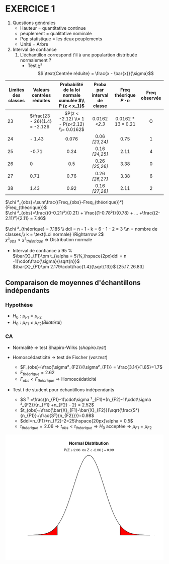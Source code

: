 # EXERCICE 1
1. Questions générales
    - Hauteur = quantitative continue
    - peuplement = qualitative nominale
    - Pop statistique = les deux peuplements
    - Unité = Arbre
2. Interval de confiance  
    1. L'échantillon correspond t'il à une populartion distribuée normalement ?
        - Test $\chi²$ 
$$ \text{Centrée réduite} = \frac{x - \bar{x}}{\sigma}$$

| Limites des classes | Valeurs centrées réduites     | Probabilité de la loi normale cumulée $\\ P (z < x_1)$ | Proba par interval de classe | **Freq théorique** $P\cdot n$ | **Freq observée** |
| ------------------- | ----------------------------- | :---------------------------------------------------: | :--------------------------: | :---------------------------: | :---------------: |
| 23                  | $\frac{23 - 26}{1.4} = -2.12$ | $P(z < -2.12) \\= 1 - P(z<2.12) \\= 0.0162$           | 0.0162 *<2.3*                | 0.0162 * 13 = 0.21            | O                 |
| 24                  | - 1.43                        | 0.076                                                 | 0.06 *[23,24]*               | 0.75                          | 1                 |
| 25                  | -0.71                         | 0.24                                                  | 0.16 *[24,25]*               | 2.11                          | 4                 |
| 26                  | 0                             | 0.5                                                   | 0.26 *[25,26]*               | 3.38                          | 0                 |
| 27                  | 0.71                          | 0.76                                                  | 0.26 *[26,27]*               | 3.38                          | 6                 |
| 38                  | 1.43                          | 0.92                                                  | 0.16 *[27,28]*               | 2.11                          | 2                 |

  
 $\chi ²_{obs}=\sum\frac{(Freq_{obs}-Freq_{théorique})²}{Freq_{théorique}}$  
 $\chi ²_{obs}=\frac{(0-0.21)²}{0.21} + \frac{(1-0.78²)}{0.78} + ... +\frac{(2-2.11)²}{2.11} = 7.46$  <br><br>
 $\chi ²_{théorique} = 7.185 \\ ddl = n - 1 - k = 6 - 1 - 2 = 3 \\n = nombre de classes,\\ k = \text{Loi normale} \Rightarrow 2$  
 $\chi ²_{obs} < \chi ²_{théorique} \Rightarrow \text{Distribution normale}$
    
- Interval de confiance à 95 %  
$\bar{X}_{F1}\pm t_{\alpha = 5\%,\hspace{2px}ddl = n -1}\cdot\frac{\sigma}{\sqrt{n}}$  
$\bar{X}_{F1}\pm 2.179\cdot\frac{1.4}{\sqrt{13}}$
$[25.17 , 26.83]$

## Comparaison de moyennes d'échantillons indépendants
### Hypothèse
- $H_0: \mu_{F1} = \mu_{F2}$
- $H_0: \mu_{F1} \ne \mu_{F2} (Bilatéral)$
### CA
- Normalité => test Shapiro-Wilks (*shapiro.test*)
- Homoscédasticité -> test de Fischer (*var.test*)  
    - $F_{obs}=\frac{\sigma²_{F2}}{\sigma²_{F1}} = \frac{3.14}{1.85}=1.7$
    - $F_{théorique} = 2.62$
    - $F_{obs}<F_{théorique} \Rightarrow \text{Homoscédaticité}$  

- Test t de student pour échantillons indépendants
    - $S ² =\frac{(n_{F1}-1)\cdot\sigma ²_{F1}+(n_{F2}-1)\cdot\sigma ²_{F2}}{n_{F1} +n_{F2} - 2} = 2.52$
    - $t_{obs}=\frac{\bar{X}_{F1}-\bar{X}_{F2}}{\sqrt{\frac{S²}{n_{F1}}+\frac{S²}{n_{F2}}}}=0.98$
    - $ddl=n_{F1}+n_{F2}-2=25\hspace{20px}\alpha = 0.5$ 
    - $t_{théorique} = 2.06\Rightarrow t_{obs}< t_{théorique}\Rightarrow H_0 \text{ acceptée}\Rightarrow\mu_{F1} = \mu_{F2}$ 

![Plot](/COURS/M1/SEMESTRE1/STATS/TD_papier/Rplot.png)